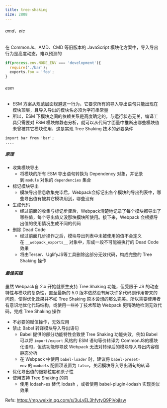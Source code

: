 ```yaml
---
title: tree-shaking
size: 2808
---
```

###### amd、etc
在 CommonJs、AMD、CMD 等旧版本的 JavaScript 模块化方案中，导入导出行为是高度动态，难以预测的
```js
if(process.env.NODE_ENV === 'development'){
  require('./bar');
  exports.foo = 'foo';
}
```

###### esm
- ESM 方案从规范层面规避这一行为，它要求所有的导入导出语句只能出现在模块顶层，且导入导出的模块名必须为字符串常量
- 所以，ESM 下模块之间的依赖关系是高度确定的，与运行状态无关，编译工具只需要对 ESM 模块做静态分析，就可以从代码字面量中推断出哪些模块值未曾被其它模块使用，这是实现 Tree Shaking 技术的必要条件
```shell
import bar from 'bar';
....
```

#####  原理
- 收集模块导出
	- 将模块的所有 ESM 导出语句转换为 Dependency 对象，并记录到 `module` 对象的 `dependencies` 集合
- 标记模块导出
	- 模块导出信息收集完毕后，Webpack会标记出各个模块的导出列表中，哪些导出值有被其它模块用到，哪些没有
- 生成代码
	- 经过前面的收集与标记步骤后，Webpack清楚地记录了每个模块都导出了哪些值，每个导出值又没那块模块所使用。接下来，Webpack 会根据导出值的使用情况生成不同的代码
- 删除 Dead Code
	- 经过前面几步操作之后，模块导出列表中未被使用的值不会定义在 `__webpack_exports__` 对象中，形成一段不可能被执行的 Dead Code 效果
	- 将由Terser、UglifyJS等工具删除这部分无效代码，构成完整的 Tree Shaking 操作

##### 最佳实践
虽然 Webpack自 2.x 开始就原生支持 Tree Shaking 功能，但受限于 JS 的动态特性与模块的复杂性，直至最新的 5.0 版本依然没有解决许多代码副作用带来的问题，使得优化效果并不如 Tree Shaking 原本设想的那么完美。所以需要使用者有意识地优化代码结构，或使用一些补丁技术帮助 Webpack 更精确地检测无效代码，完成 Tree Shaking 操作

- 不必要的赋值操作，无效应用
- 禁止 Babel 转译模块导入导出语句
	- Babel 提供的部分功能特性会致使 Tree Shaking 功能失效，例如 Babel 可以将 `import/export` 风格的 ESM 语句等价转译为 CommonJS的模块化语句，但该功能却导致 Webpack 无法对转译后的模块导入导出内容做静态分析
	- 在 Webpack 中使用 `babel-loader` 时，建议将 `babel-preset-env` 的 `moduels` 配置项设置为 `false`，关闭模块导入导出语句的转译
- 优化导出值的细颗粒度和原子性
- 使用支持 Tree Shaking 的包
  - 使用 lodash-es 替代 lodash ，或者使用 babel-plugin-lodash 实现类似效果


Refs:
https://mp.weixin.qq.com/s/3uLyEL3hfytyQ9PiVojIsw

